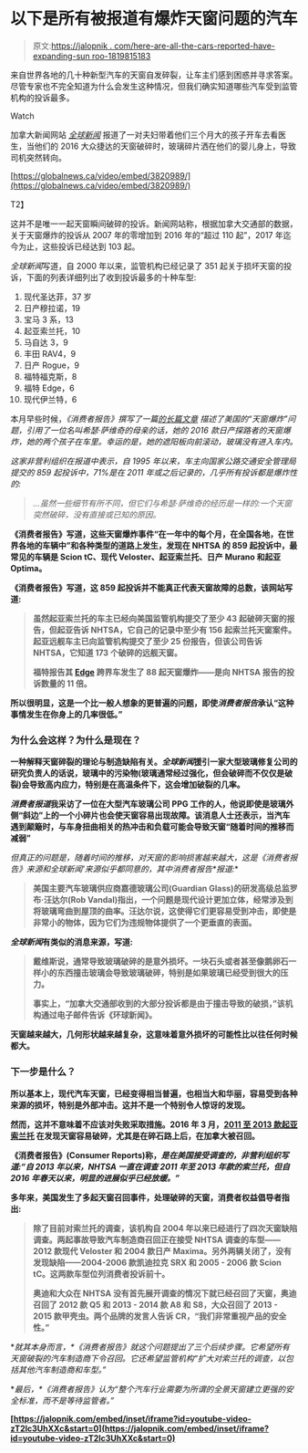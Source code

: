 # 以下是所有被报道有爆炸天窗问题的汽车

> 原文:[https://jalopnik . com/here-are-all-the-cars-reported-have-expanding-sun roo-1819815183](https://jalopnik.com/here-are-all-the-cars-reported-to-have-exploding-sunroo-1819815183)

来自世界各地的几十种新型汽车的天窗自发碎裂，让车主们感到困惑并寻求答案。尽管专家也不完全知道为什么会发生这种情况，但我们确实知道哪些汽车受到监管机构的投诉最多。

Watch

加拿大新闻网站 [*全球新闻*](https://globalnews.ca/news/3816319/exploding-sunroofs-car-models-brands-transport-canada/) 报道了一对夫妇带着他们三个月大的孩子开车去看医生，当他们的 2016 大众捷达的天窗破碎时，玻璃碎片洒在他们的婴儿身上，导致司机突然转向。

[https://globalnews.ca/video/embed/3820989/](https://globalnews.ca/video/embed/3820989/)

T2】

这并不是唯一一起天窗瞬间破碎的投诉。新闻网站称，根据加拿大交通部的数据，关于天窗爆炸的投诉从 2007 年的零增加到 2016 年的“超过 110 起”，2017 年迄今为止，这些投诉已经达到 103 起。

*全球新闻*写道，自 2000 年以来，监管机构已经记录了 351 起关于损坏天窗的投诉，下面的列表详细列出了收到投诉最多的十种车型:

1.  现代圣达菲，37 岁
2.  日产穆拉诺，19
3.  宝马 3 系，13
4.  起亚索兰托，10
5.  马自达 3，9
6.  丰田 RAV4，9
7.  日产 Rogue，9
8.  福特福克斯，8
9.  福特 Edge，6
10.  现代伊兰特，6

本月早些时候，*《消费者报告》*撰写了一篇*[的长篇文章](https://www.consumerreports.org/car-safety/exploding-sunroofs-danger-overhead/) 描述了美国的“天窗爆炸”问题，引用了一位名叫希瑟·萨维奇的母亲的话，她的 2016 款日产探路者的天窗爆炸，她的两个孩子在车里。幸运的是，她的遮阳板向前滚动，玻璃没有进入车内。*

*这家非营利组织在报道中表示，自 1995 年以来，车主向国家公路交通安全管理局提交的 859 起投诉中，71%是在 2011 年或之后记录的，几乎所有投诉都是爆炸性的:*

> *...虽然一些细节有所不同，但它们与希瑟·萨维奇的经历是一样的:一个天窗突然破碎，没有直接或已知的原因。*

**《消费者报告》写道，这些天窗爆炸事件“在一年中的每个月，在全国各地，在世界各地的车辆中”和各种类型的道路上发生，发现在 NHTSA 的 859 起投诉中，最常见的车辆是 Scion tC、现代 Veloster、起亚索兰托、日产 Murano 和起亚 Optima。**

**《消费者报告》写道，这 859 起投诉并不能真正代表天窗故障的总数，该网站写道:**

> **虽然起亚索兰托的车主已经向美国监管机构提交了至少 43 起破碎天窗的报告，但起亚告诉 NHTSA，它自己的记录中至少有 156 起索兰托天窗案件。起亚远舰车主已向监管机构提交了至少 25 份报告，但该公司告诉 NHTSA，它知道 173 个破碎的远舰天窗。**
> 
> **福特报告其 [Edge](https://www.consumerreports.org/cars/ford/edge) 跨界车发生了 88 起天窗爆炸——是向 NHTSA 报告的投诉数量的 11 倍。**

**所以很明显，这是一个比一般人想象的更普遍的问题，即使*消费者报告*承认“这种事情发生在你身上的几率很低。”** 

### **为什么会这样？为什么是现在？**

**一种解释天窗碎裂的理论与制造缺陷有关。*全球新闻*援引一家大型玻璃修复公司的研究负责人的话说，玻璃中的污染物(玻璃通常经过强化，但会破碎而不仅仅是破裂)会导致高内应力，特别是在高温条件下，这会增加破裂的几率。**

***消费者报道*我采访了一位在大型汽车玻璃公司 PPG 工作的人，他说即使是玻璃外侧“斜边”上的一个小碎片也会使天窗容易出现故障。该消息人士还表示，当汽车遇到颠簸时，与车身扭曲相关的热冲击和负载可能会导致天窗“随着时间的推移而减弱”**

**但真正的问题是，随着时间的推移，对天窗的影响损害越来越大，这是*《消费者报告》*来源和*全球新闻’*来源似乎都同意的，其中*消费者报告*报道:**

> **美国主要汽车玻璃供应商嘉德玻璃公司(Guardian Glass)的研发高级总监罗布·汪达尔(Rob Vandal)指出，一个问题是现代设计更加立体，经常涉及到将玻璃弯曲到屋顶的曲率。汪达尔说，这使得它们更容易受到冲击，即使是非常小的物体，因为它们为违规物体提供了一个更垂直的表面。**

***全球新闻*有类似的消息来源，写道:**

> **戴维斯说，通常导致玻璃破碎的是意外损坏。一块石头或者甚至像鹅卵石一样小的东西撞击玻璃会导致玻璃破碎，特别是如果玻璃已经受到很大的压力。**
> 
> **事实上，“加拿大交通部收到的大部分投诉都是由于撞击导致的破损，”该机构通过电子邮件告诉《环球新闻》。**

**天窗越来越大，几何形状越来越复杂，这意味着意外损坏的可能性比以往任何时候都大。**

### **下一步是什么？**

**所以基本上，现代汽车天窗，已经变得相当普遍，也相当大和华丽，容易受到各种来源的损坏，特别是外部冲击。这并不是一个特别令人惊讶的发现。**

**然而，这并不意味着不应该对失败采取措施。2016 年 3 月，[2011 至 2013 款起亚索兰托](http://wwwapps.tc.gc.ca/Saf-Sec-Sur/7/VRDB-BDRV/search-recherche/detail.aspx?lang=eng&mk=0&md=0&fy=0&ty=9999&ft=&ls=0&sy=0&rn=2016120&cf=SearchResult&pg=0&WT.mc_id=bi3al) 在发现天窗容易破碎，尤其是在碎石路上后，在加拿大被召回。**

**《消费者报告》(Consumer Reports)称，*是在美国接受调查的，非营利组织写道:“自 2013 年以来，NHTSA 一直在调查 2011 年至 2013 年款的索兰托，但自 2016 年春天以来，明显的进展似乎已经放缓。”***

**多年来，美国发生了多起天窗召回事件，处理破碎的天窗，消费者权益倡导者指出:**

> **除了目前对索兰托的调查，该机构自 2004 年以来已经进行了四次天窗缺陷调查。两起事故导致汽车制造商召回正在接受 NHTSA 调查的车型——2012 款现代 Veloster 和 2004 款日产 Maxima。另外两辆关闭了，没有发现缺陷——2004-2006 款凯迪拉克 SRX 和 2005 - 2006 款 Scion tC。这两款车型位列消费者投诉前十。**
> 
> **奥迪和大众在 NHTSA 没有首先展开调查的情况下就已经召回了天窗，奥迪召回了 2012 款 Q5 和 2013 - 2014 款 A8 和 S8，大众召回了 2013 - 2015 款甲壳虫。两个品牌的发言人告诉 CR，“我们非常重视产品的安全性。”**

**就其本身而言，*《消费者报告》*就这个问题提出了三个后续步骤。它希望所有天窗破裂的汽车制造商下令召回。它还希望监管机构“扩大对索兰托的调查，以包括其他汽车制造商和车型。”**

**最后，*《消费者报告》*认为“整个汽车行业需要为所谓的全景天窗建立更强的安全标准，而不是等待监管者。”**

 **[https://jalopnik.com/embed/inset/iframe?id=youtube-video-zT2lc3UhXXc&start=0](https://jalopnik.com/embed/inset/iframe?id=youtube-video-zT2lc3UhXXc&start=0)**
